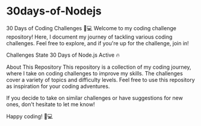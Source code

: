 # 30days-of-Nodejs

30 Days of Coding Challenges 🚀💻
Welcome to my coding challenge repository! Here, I document my journey of tackling various coding challenges. Feel free to explore, and if you're up for the challenge, join in!

Challenges	State
30 Days of Node.js	Active 🔥

About This Repository
This repository is a collection of my coding journey, where I take on coding challenges to improve my skills. The challenges cover a variety of topics and difficulty levels. Feel free to use this repository as inspiration for your coding adventures.

If you decide to take on similar challenges or have suggestions for new ones, don't hesitate to let me know!

Happy coding! 🚀💻
